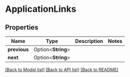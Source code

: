# ApplicationLinks

## Properties

Name | Type | Description | Notes
------------ | ------------- | ------------- | -------------
**previous** | Option<**String**> |  | 
**next** | Option<**String**> |  | 

[[Back to Model list]](../README.md#documentation-for-models) [[Back to API list]](../README.md#documentation-for-api-endpoints) [[Back to README]](../README.md)


